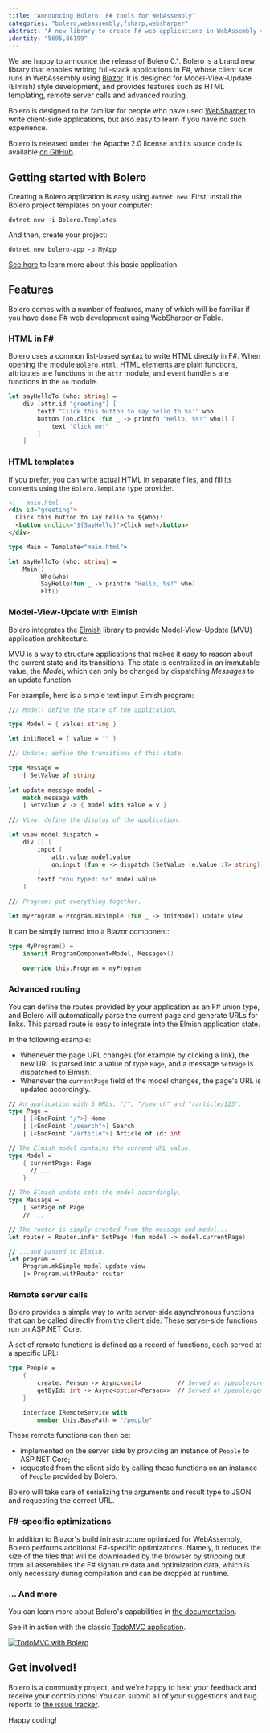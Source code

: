 ```yaml
---
title: "Announcing Bolero: F# tools for WebAssembly"
categories: "bolero,webassembly,fsharp,websharper"
abstract: "A new library to create F# web applications in WebAssembly via Blazor."
identity: "5695,86199"
---
```

We are happy to announce the release of Bolero 0.1. Bolero is a brand new library that enables writing full-stack applications in F#, whose client side runs in WebAssembly using [Blazor](https://blazor.net/). It is designed for Model-View-Update (Elmish) style development, and provides features such as HTML templating, remote server calls and advanced routing.

Bolero is designed to be familiar for people who have used [WebSharper](https://websharper.com) to write client-side applications, but also easy to learn if you have no such experience.

Bolero is released under the Apache 2.0 license and its source code is available [on GitHub](https://github.com/fsbolero/bolero).

## Getting started with Bolero

Creating a Bolero application is easy using `dotnet new`. First, install the Bolero project templates on your computer:

```
dotnet new -i Bolero.Templates
```

And then, create your project:

```
dotnet new bolero-app -o MyApp
```

[See here](https://github.com/fsbolero/Template) to learn more about this basic application.

## Features

Bolero comes with a number of features, many of which will be familiar if you have done F# web development using WebSharper or Fable.

### HTML in F# ###

Bolero uses a common list-based syntax to write HTML directly in F#. When opening the module `Bolero.Html`, HTML elements are plain functions, attributes are functions in the `attr` module, and event handlers are functions in the `on` module.

```fsharp
let sayHelloTo (who: string) =
    div [attr.id "greeting"] [
        textf "Click this button to say hello to %s:" who
        button [on.click (fun _ -> printfn "Hello, %s!" who)] [
            text "Click me!"
        ]
    ]
```

### HTML templates

If you prefer, you can write actual HTML in separate files, and fill its contents using the `Bolero.Template` type provider.

```html
<!-- main.html -->
<div id="greeting">
  Click this button to say hello to ${Who}:
  <button onclick="${SayHello}">Click me!</button>
</div>
```

```fsharp
type Main = Template<"main.html">

let sayHelloTo (who: string) =
    Main()
        .Who(who)
        .SayHello(fun _ -> printfn "Hello, %s!" who)
        .Elt()
```

### Model-View-Update with Elmish

Bolero integrates the [Elmish](https://elmish.github.io/elmish/) library to provide Model-View-Update (MVU) application architecture.

MVU is a way to structure applications that makes it easy to reason about the current state and its transitions. The state is centralized in an immutable value, the *Model*, which can only be changed by dispatching *Messages* to an update function.

For example, here is a simple text input Elmish program:

```fsharp
/// Model: define the state of the application.

type Model = { value: string }

let initModel = { value = "" }

/// Update: define the transitions of this state.

type Message =
    | SetValue of string
    
let update message model =
    match message with
    | SetValue v -> { model with value = v }
    
/// View: define the display of the application.

let view model dispatch =
    div [] [
        input [
            attr.value model.value
            on.input (fun e -> dispatch (SetValue (e.Value :?> string)))
        ]
        textf "You typed: %s" model.value
    ]

/// Program: put everything together.

let myProgram = Program.mkSimple (fun _ -> initModel) update view
```

It can be simply turned into a Blazor component:

```fsharp
type MyProgram() =
    inherit ProgramComponent<Model, Message>()
    
    override this.Program = myProgram
```

### Advanced routing

You can define the routes provided by your application as an F# union type, and Bolero will automatically parse the current page and generate URLs for links. This parsed route is easy to integrate into the Elmish application state.

In the following example:
* Whenever the page URL changes (for example by clicking a link), the new URL is parsed into a value of type `Page`, and a message `SetPage` is dispatched to Elmish.
* Whenever the `currentPage` field of the model changes, the page's URL is updated accordingly.

```fsharp
// An application with 3 URLs: "/", "/search" and "/article/123".
type Page =
    | [<EndPoint "/">] Home
    | [<EndPoint "/search">] Search
    | [<EndPoint "/article">] Article of id: int

// The Elmish model contains the current URL value.
type Model =
    { currentPage: Page
      // ...
    }

// The Elmish update sets the model accordingly.
type Message =
    | SetPage of Page
    // ...

// The router is simply created from the message and model...
let router = Router.infer SetPage (fun model -> model.currentPage)

// ...and passed to Elmish.
let program =
    Program.mkSimple model update view
    |> Program.withRouter router
```

### Remote server calls

Bolero provides a simple way to write server-side asynchronous functions that can be called directly from the client side. These server-side functions run on ASP.NET Core.

A set of remote functions is defined as a record of functions, each served at a specific URL:

```fsharp
type People =
    {
        create: Person -> Async<unit>          // Served at /people/create
        getById: int -> Async<option<Person>>  // Served at /people/getById
    }

    interface IRemoteService with
        member this.BasePath = "/people"
```

These remote functions can then be:
* implemented on the server side by providing an instance of `People` to ASP.NET Core;
* requested from the client side by calling these functions on an instance of `People` provided by Bolero.

Bolero will take care of serializing the arguments and result type to JSON and requesting the correct URL.

### F#-specific optimizations

In addition to Blazor's build infrastructure optimized for WebAssembly, Bolero performs additional F#-specific optimizations. Namely, it reduces the size of the files that will be downloaded by the browser by stripping out from all assemblies the F# signature data and optimization data, which is only necessary during compilation and can be dropped at runtime.

### ... And more

You can learn more about Bolero's capabilities in [the documentation](https://github.com/fsbolero/bolero/wiki).

See it in action with the classic [TodoMVC application](https://github.com/fsbolero/TodoMVC/).

[![TodoMVC with Bolero](https://i.imgur.com/UemGiYd.png)](https://github.com/fsbolero/TodoMVC/)

## Get involved!

Bolero is a community project, and we're happy to hear your feedback and receive your contributions! You can submit all of your suggestions and bug reports to [the issue tracker](https://github.com/fsbolero/bolero/issues).

Happy coding!
